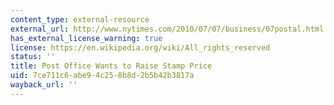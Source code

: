 ```yaml
---
content_type: external-resource
external_url: http://www.nytimes.com/2010/07/07/business/07postal.html
has_external_license_warning: true
license: https://en.wikipedia.org/wiki/All_rights_reserved
status: ''
title: Post Office Wants to Raise Stamp Price
uid: 7ce711c6-abe9-4c25-8b8d-2b5b42b3817a
wayback_url: ''
---
```

